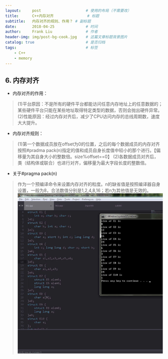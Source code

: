 ```yaml
---
layout:     post                    # 使用的布局（不需要改）
title:      C++内存对齐               # 标题
subtitle:   内存对齐的规则、作用？ # 副标题
date:       2018-04-25              # 时间
author:     Frank Liu               # 作者
header-img: img/post-bg-cook.jpg    # 这篇文章标题背景图片
catalog: true                       # 是否归档
tags:                               # 标签
    - C++
    - memory
---
```


## 6. 内存对齐
* 内存对齐的作用：
>(1)平台原因：不是所有的硬件平台都能访问任意内存地址上的任意数据的；某些硬件平台只能在某些地址取得特定类型的数据，否则会抛出硬件异常。
>(2)性能原因：经过内存对齐后，减少了CPU访问内存的总线周期数，速度大大提升。
* 内存对齐规则：
>(1)第一个数据成员放在offset为0的位置，之后的每个数据成员的内存对齐按照#pradma pack(n)指定的值和成员自身长度值中较小的那个进行。【偏移量为其自身大小的整数倍。size%offset==0】
>(2)各数据成员对齐后，类（结构体或联合）也进行对齐，偏移量为最大字段长度的整数倍。
* 关于#pragma pack(n)
> 作为一个预编译命令来设置内存对齐的粒度。n的缺省值是按照编译器自身设置，一般为8，合法数值分别是1,2,4,8,16；若n为其他值是无效的。
![memeroy](https://github.com/FLHonker/Cplus-engineer/blob/master/images/C-img/%E5%86%85%E5%AD%98%E5%AF%B9%E9%BD%90ex.jpg?raw=true)